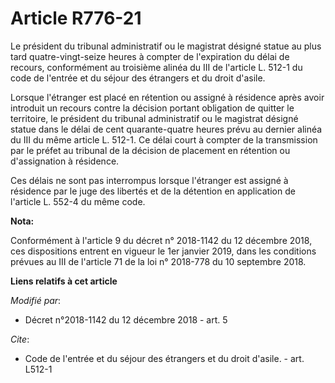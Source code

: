 # Article R776-21

Le président du tribunal administratif ou le magistrat désigné statue au plus tard quatre-vingt-seize heures à compter de
l'expiration du délai de recours, conformément au troisième alinéa du III de l'article L. 512-1 du code de l'entrée et du
séjour des étrangers et du droit d'asile.

Lorsque l'étranger est placé en rétention ou assigné à résidence après avoir introduit un recours contre la décision portant
obligation de quitter le territoire, le président du tribunal administratif ou le magistrat désigné statue dans le délai de
cent quarante-quatre heures prévu au dernier alinéa du III du même article L. 512-1. Ce délai court à compter de la
transmission par le préfet au tribunal de la décision de placement en rétention ou d'assignation à résidence.

Ces délais ne sont pas interrompus lorsque l'étranger est assigné à résidence par le juge des libertés et de la détention en
application de l'article L. 552-4 du même code.

**Nota:**

Conformément à l'article 9 du décret n° 2018-1142 du 12 décembre 2018, ces dispositions entrent en vigueur le 1er janvier
2019, dans les conditions prévues au III de l'article 71 de la loi n° 2018-778 du 10 septembre 2018.

**Liens relatifs à cet article**

_Modifié par_:

  - Décret n°2018-1142 du 12 décembre 2018 - art. 5

_Cite_:

  - Code de l'entrée et du séjour des étrangers et du droit d'asile. - art. L512-1
